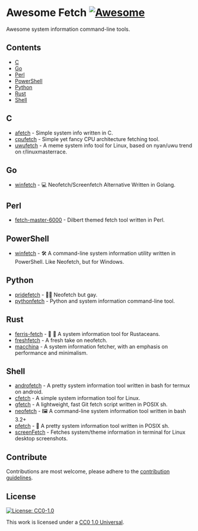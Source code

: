 # Awesome Fetch [![Awesome](https://awesome.re/badge.svg)](https://github.com/beucismis/awesome-fetch)

Awesome system information command-line tools.

## Contents

- [C](#c)
- [Go](#go)
- [Perl](#perl)
- [PowerShell](#powershell)
- [Python](#python)
- [Rust](#rust)
- [Shell](#shell)

## C

- [afetch](https://github.com/13-CF/afetch) - Simple system info written in C.
- [cpufetch](https://github.com/Dr-Noob/cpufetch) - Simple yet fancy CPU architecture fetching tool.
- [uwufetch](https://github.com/TheDarkBug/uwufetch) - A meme system info tool for Linux, based on nyan/uwu trend on r/linuxmasterrace.

## Go

- [winfetch](https://github.com/M4cs/winfetch) - :computer: Neofetch/Screenfetch Alternative Written in Golang.

## Perl

- [fetch-master-6000](https://github.com/anhsirk0/fetch-master-6000) - Dilbert themed fetch tool written in Perl.

## PowerShell

- [winfetch](https://github.com/lptstr/winfetch) - :hammer_and_wrench: A command-line system information utility written in PowerShell. Like Neofetch, but for Windows.

## Python

- [pridefetch](https://github.com/charpointer/pridefetch) - :rainbow_flag: Neofetch but gay.
- [pythonfetch](https://github.com/beucismis/pythonfetch) - Python and system information command-line tool.

## Rust

- [ferris-fetch](https://github.com/irevenko/ferris-fetch) - :art: :crab: A system information tool for Rustaceans.
- [freshfetch](https://github.com/K4rakara/freshfetch) - A fresh take on neofetch.
- [macchina](https://github.com/Macchina-CLI/macchina) - A system information fetcher, with an emphasis on performance and minimalism.

## Shell

- [androfetch](https://github.com/laraib07/androfetch) - A pretty system information tool written in bash for termux on android.
- [cfetch](https://github.com/clieg/cfetch) - A simple system information tool for Linux.
- [gfetch](https://github.com/lptstr/gfetch) - A lightweight, fast Git fetch script written in POSIX sh.
- [neofetch](https://github.com/dylanaraps/neofetch) - :framed_picture: A command-line system information tool written in bash 3.2+
- [pfetch](https://github.com/dylanaraps/pfetch) - :penguin: A pretty system information tool written in POSIX sh.
- [screenFetch](https://github.com/KittyKatt/screenFetch) - Fetches system/theme information in terminal for Linux desktop screenshots.

## Contribute

Contributions are most welcome, please adhere to the [contribution guidelines](CONTRIBUTING.md).

## License

[![License: CC0-1.0](https://licensebuttons.net/l/zero/1.0/88x31.png)](http://creativecommons.org/publicdomain/zero/1.0/)

This work is licensed under a [CC0 1.0 Universal](LICENSE).
